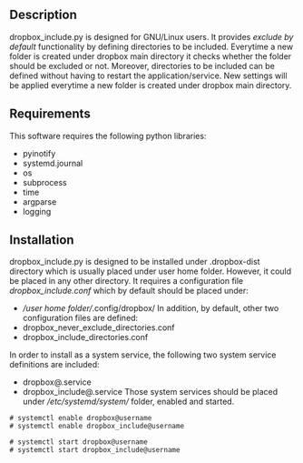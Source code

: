 ## Description
dropbox_include.py is designed for GNU/Linux users. It provides *exclude by default* functionality by defining directories to be included. Everytime a new folder is created under dropbox main directory it checks whether the folder should be excluded or not. Moreover, directories to be included can be defined without having to restart the application/service. New settings will be applied everytime a new folder is created under dropbox main directory.

## Requirements
This software requires the following python libraries:
* pyinotify
* systemd.journal
* os
* subprocess
* time
* argparse
* logging

## Installation
dropbox_include.py is designed to be installed under .dropbox-dist directory which is usually placed under user home folder. However, it could be placed in any other directory.
It requires a configuration file *dropbox_include.conf* which by default should be placed under:
* */user home folder/*.config/dropbox/
In addition, by default, other two configuration files are defined:
* dropbox_never_exclude_directories.conf
* dropbox_include_directories.conf

In order to install as a system service, the following two system service definitions are included:
* dropbox@.service
* dropbox_include@.service
Those system services should be placed under */etc/systemd/system/* folder, enabled and started.
```shell
# systemctl enable dropbox@username
# systemctl enable dropbox_include@username

# systemctl start dropbox@username
# systemctl start dropbox_include@username
```